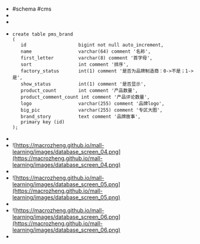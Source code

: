 - #schema #cms
-
-
- ```
  create table pms_brand
  (
     id                   bigint not null auto_increment,
     name                 varchar(64) comment '名称',
     first_letter         varchar(8) comment '首字母',
     sort                 int comment '排序',
     factory_status       int(1) comment '是否为品牌制造商：0->不是；1->是',
     show_status          int(1) comment '是否显示',
     product_count        int comment '产品数量',
     product_comment_count int comment '产品评论数量',
     logo                 varchar(255) comment '品牌logo',
     big_pic              varchar(255) comment '专区大图',
     brand_story          text comment '品牌故事',
     primary key (id)
  );
  
  ```
-
- ![https://macrozheng.github.io/mall-learning/images/database_screen_04.png](https://macrozheng.github.io/mall-learning/images/database_screen_04.png)
-
- ![https://macrozheng.github.io/mall-learning/images/database_screen_05.png](https://macrozheng.github.io/mall-learning/images/database_screen_05.png)
-
- ![https://macrozheng.github.io/mall-learning/images/database_screen_06.png](https://macrozheng.github.io/mall-learning/images/database_screen_06.png)
-